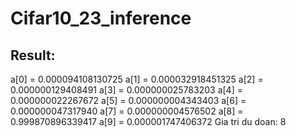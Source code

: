 # Cifar10_23_inference
## Result:
a[0] = 0.000094108130725 a[1] = 0.000032918451325 a[2] = 0.000000129408491 a[3] = 0.000000025783203 a[4] = 0.000000022267672 a[5] = 0.000000004343403 a[6] = 0.000000047317940 a[7] = 0.000000004576502 a[8] = 0.999870896339417 a[9] = 0.000001747406372
Gia tri du doan: 8

